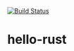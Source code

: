 [![Build Status](https://travis-ci.org/movtar/hello-rust?branch=master)](https://travis-ci.org/movtar/hello-rust)

# hello-rust
